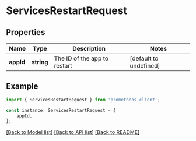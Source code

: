 # ServicesRestartRequest


## Properties

Name | Type | Description | Notes
------------ | ------------- | ------------- | -------------
**appId** | **string** | The ID of the app to restart | [default to undefined]

## Example

```typescript
import { ServicesRestartRequest } from 'prometheos-client';

const instance: ServicesRestartRequest = {
    appId,
};
```

[[Back to Model list]](../README.md#documentation-for-models) [[Back to API list]](../README.md#documentation-for-api-endpoints) [[Back to README]](../README.md)
